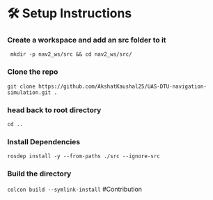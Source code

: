 # 🛠️ Setup Instructions

### Create a workspace and add an src folder to it

``` mkdir -p nav2_ws/src && cd nav2_ws/src/```

### Clone the repo

```git clone https://github.com/AkshatKaushal25/UAS-DTU-navigation-simulation.git . ```

### head back to root directory

```cd ..```

### Install Dependencies 

```rosdep install -y --from-paths ./src --ignore-src```

### Build the directory 

```colcon build --symlink-install```
#Contribution
